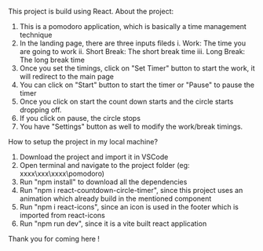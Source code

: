 This project is build using React.
About the project:
1. This is a pomodoro application, which is basically a time management technique
2. In the landing page, there are three inputs fileds
    i. Work: The time you are going to work
    ii. Short Break: The short break time
    iii. Long Break: The long break time
3. Once you set the timings, click on "Set Timer" button to start the work, it will redirect to the main page
4. You can click on "Start" button to start the timer or "Pause" to pause the timer
5. Once you click on start the count down starts and the circle starts dropping off.
6. If you click on pause, the circle stops
7. You have "Settings" button as well to modify the work/break timings.


How to setup the project in my local machine?
1. Download the project and import it in VSCode
2. Open terminal and navigate to the project folder (eg: xxxx\xxx\xxxx\pomodoro)
3. Run "npm install" to download all the dependencies
4. Run "npm i react-countdown-circle-timer", since this project uses an animation which already build in the mentioned component
5. Run "npm i react-icons", since an icon is used in the footer which is imported from react-icons
6. Run "npm run dev", since it is a vite built react application

Thank you for coming here !
